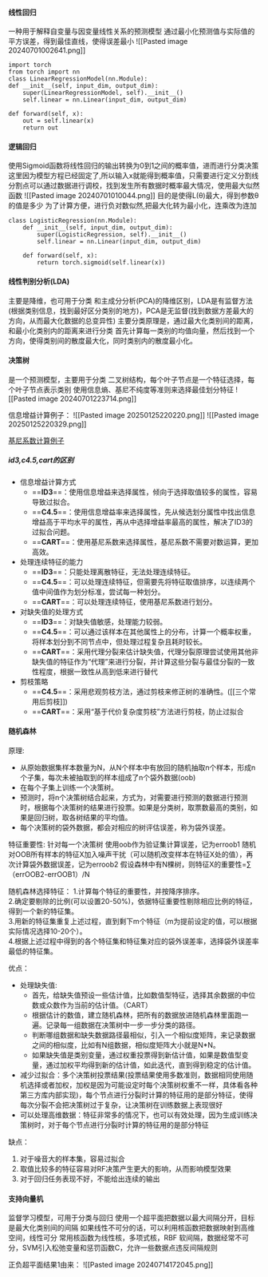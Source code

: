 #### 线性回归
一种用于解释自变量与因变量线性关系的预测模型
通过最小化预测值与实际值的平方误差，得到最佳直线，使得误差最小
![[Pasted image 20240701002641.png]]
```
import torch 
from torch import nn 
class LinearRegressionModel(nn.Module): 
def __init__(self, input_dim, output_dim):
	super(LinearRegressionModel, self).__init__()
	self.linear = nn.Linear(input_dim, output_dim)
	
def forward(self, x): 
	out = self.linear(x)
	return out
```

#### 逻辑回归
使用Sigmoid函数将线性回归的输出转换为0到1之间的概率值，进而进行分类决策
这里因为模型方程已经固定了,所以输入x就能得到概率值，只需要进行定义分割线
分割点可以通过数据进行调校，找到发生所有数据时概率最大情况，使用最大似然函数
![[Pasted image 20240701010044.png]]
目的是使得L(θ)最大，得到参数θ的值是多少
为了计算方便，进行负对数似然,把最大化转为最小化，连乘改为连加
```
class LogisticRegression(nn.Module): 
	def __init__(self, input_dim, output_dim): 
		super(LogisticRegression, self).__init__() 
		self.linear = nn.Linear(input_dim, output_dim) 
	
	def forward(self, x): 
		return torch.sigmoid(self.linear(x))

```


#### 线性判别分析(LDA)
主要是降维，也可用于分类
和主成分分析(PCA)的降维区别，LDA是有监督方法(根据类别信息，找到最好区分类别的地方)，PCA是无监督(找到数据方差最大的方向，从而最大化数据的总变异性)
主要分类原理是，通过最大化类别间的距离，和最小化类别内的距离来进行分类
首先计算每一类别的均值向量，然后找到一个方向，使得类别间的散度最大化，同时类别内的散度最小化。


#### 决策树
是一个预测模型，主要用于分类
二叉树结构，每个叶子节点是一个特征选择，每个叶子节点表示类别
使用信息熵、基尼不纯度等准则来选择最佳划分特征
![[Pasted image 20240701223714.png]]

信息增益计算例子：
![[Pasted image 20250125220220.png]]
![[Pasted image 20250125220329.png]]

[基尼系数计算例子](https://blog.csdn.net/2301_77698138/article/details/141438189)
##### id3,c4.5,cart的区别
- 信息增益计算方式
	- ==‌**ID3**‌==：使用信息增益来选择属性，倾向于选择取值较多的属性，容易导致过拟合。‌
	 - ==‌**C4.5**‌==：使用信息增益率来选择属性，先从候选划分属性中找出信息增益高于平均水平的属性，再从中选择增益率最高的属性，解决了ID3的过拟合问题。
	- ==‌**CART**‌==：使用基尼系数来选择属性，基尼系数不需要对数运算，更加高效。
- 处理连续特征的能力
	- ==‌**ID3**‌==：只能处理离散特征，无法处理连续特征。‌
	- ==‌**C4.5**‌==：可以处理连续特征，但需要先将特征取值排序，以连续两个值中间值作为划分标准，尝试每一种划分。‌
	- ==‌**CART**‌==：可以处理连续特征，使用基尼系数进行划分。
- 对缺失值的处理方式
	- ==‌**ID3**‌==：对缺失值敏感，处理能力较弱。
	- ==‌**C4.5**‌==：可以通过该样本在其他属性上的分布，计算一个概率权重，将样本划分到不同节点中，但处理过程复杂且耗时较长。‌
	- ==‌**CART**‌==：采用代理分裂来估计缺失值，代理分裂原理尝试使用其他非缺失值的特征作为“代理”来进行分裂，并计算这些分裂与最佳分裂的一致性程度，根据一致性从高到低来进行替代
- 剪枝策略
	- ==‌**C4.5**‌==：采用悲观剪枝方法，通过剪枝来修正树的准确性。([[三个常用后剪枝]])
	- ==‌**CART**‌==：采用“基于代价复杂度剪枝”方法进行剪枝，防止过拟合  

#### 随机森林
原理:
- 从原始数据集样本数量为N，从N个样本中有放回的随机抽取n个样本，形成n个子集，每次未被抽取到的样本组成了n个袋外数据(oob)
- 在每个子集上训练一个决策树。
- 预测时，将n个决策树结合起来，方式为，对需要进行预测的数据进行预测时，根据每个决策树的结果进行投票。如果是分类树，取票数最高的类别，如果是回归树，取各树结果的平均值。 
- 每个决策树的袋外数据，都会对相应的树评估误差，称为袋外误差。

特征重要性:
针对每一个决策树
使用oob作为验证集计算误差，记为erroob1
随机对OOB所有样本的特征X加入噪声干扰（可以随机改变样本在特征X处的值），再次计算袋外数据误差，记为erroob2
假设森林中有N棵树，则特征X的重要性=∑（errOOB2-errOOB1）/N

随机森林选择特征：
1.计算每个特征的重要性，并按降序排序。  
2.确定要剔除的比例(可以设置20-50%)，依据特征重要性剔除相应比例的特征，得到一个新的特征集。  
3.用新的特征集重复上述过程，直到剩下m个特征（m为提前设定的值，可以根据实际情况选择10-20个）。  
4.根据上述过程中得到的各个特征集和特征集对应的袋外误差率，选择袋外误差率最低的特征集。

优点：
- 处理缺失值:
	- 首先，给缺失值预设一些估计值，比如数值型特征，选择其余数据的中位数或众数作为当前的估计值。（CART）
	- 根据估计的数值，建立随机森林，把所有的数据放进随机森林里面跑一遍。记录每一组数据在决策树中一步一步分类的路径。
	- 判断哪组数据和缺失数据路径最相似，引入一个相似度矩阵，来记录数据之间的相似度，比如有N组数据，相似度矩阵大小就是N*N。
	- 如果缺失值是类别变量，通过权重投票得到新估计值，如果是数值型变量，通过加权平均得到新的估计值，如此迭代，直到得到稳定的估计值。
- 减少过拟合：多个决策树投票结果(投票结果使用多数准则，数据相同使用随机选择或者加权，加权是因为可能设定时每个决策树权重不一样，具体看各种第三方库内部实现)，每个节点进行分裂时计算的特征用的是部分特征，使得每次分裂不会把决策树过于复杂，让决策树在训练数据上表现很好
- 可以处理高维数据：特征非常多的情况下，也可以有效处理，因为生成训练决策树时，对于每个节点进行分裂时计算的特征用的是部分特征

缺点：
1. 对于噪音大的样本集，容易过拟合
2. 取值比较多的特征容易对RF决策产生更大的影响，从而影响模型效果
3. 对于回归任务表现不好，不能给出连续的输出


#### 支持向量机
监督学习模型，可用于分类与回归
使用一个超平面把数据以最大间隔分开，目标是最大化类别间的间隔
如果线性不可分的话，可以利用核函数把数据映射到高维空间，线性可分
常用核函数为线性核，多项式核，RBF
软间隔，数据经常不可分，SVM引入松弛变量和惩罚函数C，允许一些数据点违反间隔规则

正负超平面结果1由来：
![[Pasted image 20240714172045.png]]
